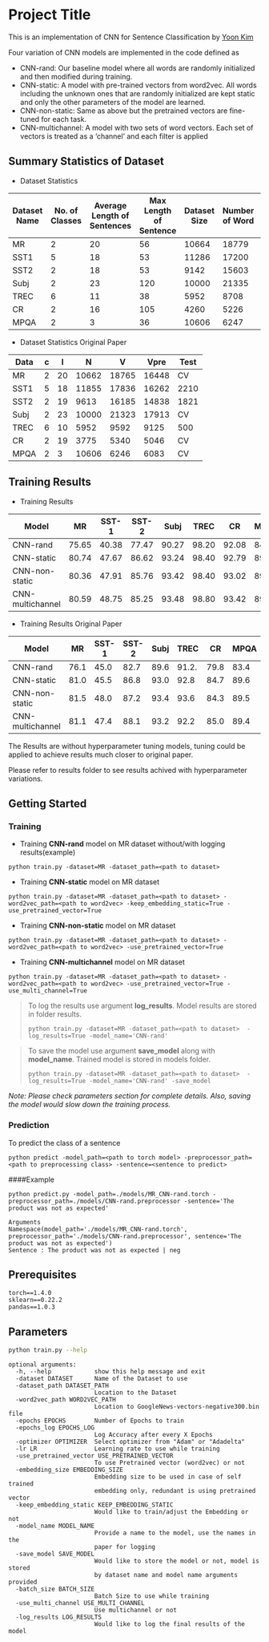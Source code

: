 # Project Title

This is an implementation of CNN for Sentence Classification by [Yoon Kim](https://www.aclweb.org/anthology/D14-1181.pdf)

Four variation of CNN models are implemented in the code defined as

* CNN-rand: Our baseline model where all
words are randomly initialized and then modified during training.
* CNN-static: A model with pre-trained
vectors from word2vec. All words including the unknown ones that are randomly initialized are kept static and only
the other parameters of the model are learned.
* CNN-non-static: Same as above but the pretrained vectors are fine-tuned for each task.
* CNN-multichannel: A model with two sets
of word vectors. Each set of vectors is treated
as a ‘channel’ and each filter is applied

## Summary Statistics of Dataset

* Dataset Statistics

|   Dataset Name | No. of Classes | Average Length of Sentences |    Max Length of Sentence  |   Dataset Size   |  Number of Word | Number of Words in Word2Vec	| Test Data Size |
|--------|---|----|-------|-------|-------|-------|------|
|   MR   | 2 | 20 |  56   | 10664 | 18779 | 16417 |  CV  |
|  SST1  | 5 | 18 |  53   | 11286 | 17200 | 15748 | 2125 |
|  SST2  | 2 | 18 |  53   | 9142  | 15603 | 14338 | 1749 |
|  Subj  | 2 | 23 |  120  | 10000 | 21335 | 17987 |  CV  |
|  TREC  | 6 | 11 |  38   | 5952  | 8708  | 7475  | 500  |
|   CR   | 2 | 16 |  105  | 4260  | 5226  | 4755  |  CV  |
|  MPQA  | 2 |  3 |  36   | 10606 | 6247  | 6084  |  CV  |

* Dataset Statistics Original Paper

|   Data | c | l  |    N  |   V   |  Vpre | Test |
|--------|---|----|-------|-------|-------|------|
|   MR   | 2 | 20 | 10662 | 18765 | 16448 |  CV  |
|  SST1  | 5 | 18 | 11855 | 17836 | 16262 | 2210 |
|  SST2  | 2 | 19 | 9613  | 16185 | 14838 | 1821 |
|  Subj  | 2 | 23 | 10000 | 21323 | 17913 |  CV  |
|  TREC  | 6 | 10 | 5952  | 9592  | 9125  | 500  |
|   CR   | 2 | 19 | 3775  | 5340  | 5046  |  CV  |
|  MPQA  | 2 |  3 | 10606 | 6246  | 6083  |  CV  |

## Training Results

* Training Results

|    **Model**    |  MR   |  SST-1  |  SST-2  |  Subj  |  TREC  |   CR  |  MPQA  |
|-----------------|-------|---------|---------|--------|--------|-------|--------|
| CNN-rand        | 75.65 | 40.38   | 77.47   | 90.27  |  98.20 | 92.08 |  84.66 |
| CNN-static      | 80.74 | 47.67   | 86.62   | 93.24  |  98.40 | 92.79 |  89.66 |
| CNN-non-static  | 80.36 | 47.91   | 85.76   | 93.42  |  98.40 | 93.02 |  89.53 |
| CNN-multichannel| 80.59 | 48.75   | 85.25   | 93.48  |  98.80 | 93.42 |  89.61 |

* Training Results Original Paper

|    **Model**    |  MR  |  SST-1  |  SST-2  |  Subj  |  TREC  |  CR  |  MPQA  |
|-----------------|------|---------|---------|--------|--------|------|--------|
| CNN-rand        | 76.1 |  45.0   |  82.7   |  89.6  |  91.2. | 79.8 |  83.4  |
| CNN-static      | 81.0 |  45.5   |  86.8   |  93.0  |  92.8  | 84.7 |  89.6  |
| CNN-non-static  | 81.5 |  48.0   |  87.2   |  93.4  |  93.6  | 84.3 |  89.5  |
| CNN-multichannel| 81.1 |  47.4   |  88.1   |  93.2  |  92.2  | 85.0 |  89.4  |

The Results are without hyperparameter tuning models, tuning could be applied to achieve results much closer to original paper.

Please refer to results folder to see results achived with hyperparameter variations.

## Getting Started

### Training

* Training **CNN-rand** model on MR dataset without/with logging results(example)
```
python train.py -dataset=MR -dataset_path=<path to dataset>
```

* Training **CNN-static** model on MR dataset
```
python train.py -dataset=MR -dataset_path=<path to dataset> -word2vec_path=<path to word2vec> -keep_embedding_static=True -use_pretrained_vector=True
```

* Training **CNN-non-static** model on MR dataset
```
python train.py -dataset=MR -dataset_path=<path to dataset> -word2vec_path=<path to word2vec> -use_pretrained_vector=True
```

* Training **CNN-multichannel** model on MR dataset
```
python train.py -dataset=MR -dataset_path=<path to dataset> -word2vec_path=<path to word2vec> -use_pretrained_vector=True -use_multi_channel=True
```

> To log the results use argument **log_results**. Model results are stored in folder results.
>```
>python train.py -dataset=MR -dataset_path=<path to dataset>  -log_results=True -model_name='CNN-rand'
>```

> To save the model use argument **save_model** along with **model_name**. Trained model is stored in models folder.
>```
>python train.py -dataset=MR -dataset_path=<path to dataset>  -log_results=True -model_name='CNN-rand' -save_model
>```

*Note: Please check parameters section for complete details.*
*Also, saving the model would slow down the training process.*

### Prediction
To predict the class of a sentence

```
python predict -model_path=<path to torch model> -preprocessor_path=<path to preprocessing class> -sentence=<sentence to predict>
```

####Example
```
python predict.py -model_path=./models/MR_CNN-rand.torch -preprocessor_path=./models/CNN-rand.preprocessor -sentence='The product was not as expected'

Arguments
Namespace(model_path='./models/MR_CNN-rand.torch', preprocessor_path='./models/CNN-rand.preprocessor', sentence='The product was not as expected')
Sentence : The product was not as expected | neg
```


## Prerequisites

```
torch==1.4.0
sklearn==0.22.2
pandas==1.0.3
```

## Parameters

```bash
python train.py --help
```

```
optional arguments:
  -h, --help            show this help message and exit
  -dataset DATASET      Name of the Dataset to use
  -dataset_path DATASET_PATH
                        Location to the Dataset
  -word2vec_path WORD2VEC_PATH
                        Location to GoogleNews-vectors-negative300.bin file
  -epochs EPOCHS        Number of Epochs to train
  -epochs_log EPOCHS_LOG
                        Log Accuracy after every X Epochs
  -optimizer OPTIMIZER  Select optimizer from "Adam" or "Adadelta"
  -lr LR                Learning rate to use while training
  -use_pretrained_vector USE_PRETRAINED_VECTOR
                        To use Pretrained vector (word2vec) or not
  -embedding_size EMBEDDING_SIZE
                        Embedding size to be used in case of self trained
                        embedding only, redundant is using pretrained vector
  -keep_embedding_static KEEP_EMBEDDING_STATIC
                        Would like to train/adjust the Embedding or not
  -model_name MODEL_NAME
                        Provide a name to the model, use the names in the
                        paper for logging
  -save_model SAVE_MODEL
                        Would like to store the model or not, model is stored
                        by dataset name and model name arguments provided
  -batch_size BATCH_SIZE
                        Batch Size to use while training
  -use_multi_channel USE_MULTI_CHANNEL
                        Use multichannel or not
  -log_results LOG_RESULTS
                        Would like to log the final results of the model
```
